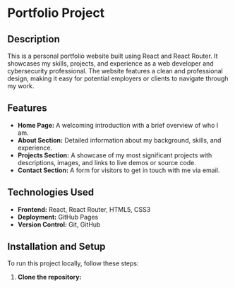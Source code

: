 # Portfolio Project

## Description
This is a personal portfolio website built using React and React Router. It showcases my skills, projects, and experience as a web developer and cybersecurity professional. The website features a clean and professional design, making it easy for potential employers or clients to navigate through my work.

## Features
- **Home Page:** A welcoming introduction with a brief overview of who I am.
- **About Section:** Detailed information about my background, skills, and experience.
- **Projects Section:** A showcase of my most significant projects with descriptions, images, and links to live demos or source code.
- **Contact Section:** A form for visitors to get in touch with me via email.

## Technologies Used
- **Frontend:** React, React Router, HTML5, CSS3
- **Deployment:** GitHub Pages
- **Version Control:** Git, GitHub

## Installation and Setup
To run this project locally, follow these steps:

1. **Clone the repository:**


